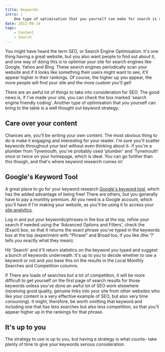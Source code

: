 ```yaml
---
title: Keywords
intro: |
    One type of optimisation that you yourself can make for search is a well thought out keyword strategy.
date: 2011-08-14
tags:
    - Content
    - Search
---
```


You might have heard the term SEO, or Search Engine Optimisation. It's one thing having a great website, but you also want people to find out about it, and one way of doing this is to optimise your site for search engines like Google, Yahoo and Bing. These search engines periodically scan your website and if it looks like something their users might want to see, it'll appear higher in their rankings. Of course, the higher up you appear, the more people will find your site and the more custom you'll get!

There are an awful lot of things to take into consideration for SEO. The good news is, if I've made your site, you can check the box marked 'search engine friendly coding'. Another type of optimisation that you yourself can bring to the table is a well thought out keyword strategy.


## Care over your content

Chances are, you'll be writing your own content. The most obvious thing to do is make it engaging and interesting for your reader. I'm sure you'll scatter keywords throughout your text without even thinking about it- if you're a plumber from Tynemouth, you've probably used 'plumber' and 'Tynemouth' once or twice on your homepage, which is ideal. You can go further than this though, and that's where keyword research comes in!


## Google's Keyword Tool

A great place to go for your keyword research [Google's keyword tool](https://adwords.google.com/select/KeywordToolExternal), which has the added advantage of being free! There are others, but you generally have to pay a monthly premium. All you need is a Google account, which you'll have if I'm making your website, as you'll be using it to access your [site analytics](/blog/google-analytics).

Log in and put your keywords/phrases in the box at the top, refine your search if needed using the 'Advanced Options and Filters', check the [Exact] box, so that it returns the exact phrase you've typed in the keywords box at the top (experiment with "Phrase" and Broad too, if you like (the '?' tells you exactly what they mean).

Hit 'Search' and it'll return statistics on the keyword you typed and suggest a bunch of keywords underneath. It's up to you to decide whether to use a keyword or not and you base this on the results in the Local Monthly Searches and Competition columns.

If There are loads of searches but a lot of competition, it will be more difficult to get yourself on the first page of search results for those keywords unless you've done an awful lot of SEO work elsewhere (receiving good quality, genuine links into your site from other websites who like your content is a very effective example of SEO, but also very time consuming). It might, therefore, be worth omitting that keyword and including one that has less searches but also less competition, so that you'll appear higher up in the rankings for that phrase.


## It's up to you

The strategy to use is up to you, but having a strategy is what counts- take plenty of time to give your keywords serious consideration.
